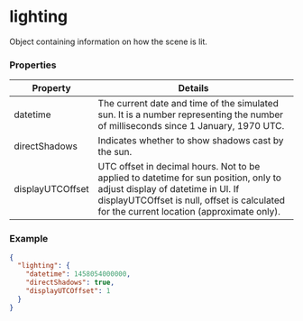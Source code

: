 # lighting

Object containing information on how the scene is lit.

### Properties

| Property | Details
| --- | ---
| datetime | The current date and time of the simulated sun. It is a number representing the number of milliseconds since 1 January, 1970 UTC.
| directShadows | Indicates whether to show shadows cast by the sun.
| displayUTCOffset | UTC offset in decimal hours. Not to be applied to datetime for sun position, only to adjust display of datetime in UI. If displayUTCOffset is null, offset is calculated for the current location (approximate only).


### Example

```json
{
  "lighting": {
    "datetime": 1458054000000,
    "directShadows": true,
    "displayUTCOffset": 1
  }
}
```

